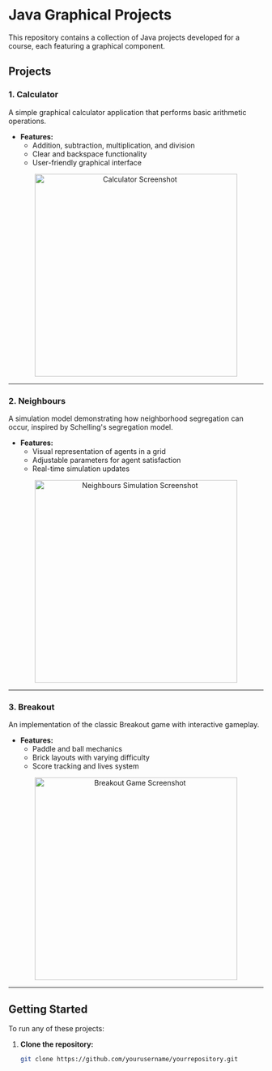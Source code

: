 # Java Graphical Projects

This repository contains a collection of Java projects developed for a course, each featuring a graphical component.

## Projects

### 1. Calculator

A simple graphical calculator application that performs basic arithmetic operations.

- **Features:**
  - Addition, subtraction, multiplication, and division
  - Clear and backspace functionality
  - User-friendly graphical interface

<p align="center">
  <img src="path_to_calculator_screenshot.png" alt="Calculator Screenshot" width="400" />
</p>

---

### 2. Neighbours

A simulation model demonstrating how neighborhood segregation can occur, inspired by Schelling's segregation model.

- **Features:**
  - Visual representation of agents in a grid
  - Adjustable parameters for agent satisfaction
  - Real-time simulation updates

<p align="center">
  <img src="path_to_neighbours_screenshot.png" alt="Neighbours Simulation Screenshot" width="400" />
</p>

---

### 3. Breakout

An implementation of the classic Breakout game with interactive gameplay.

- **Features:**
  - Paddle and ball mechanics
  - Brick layouts with varying difficulty
  - Score tracking and lives system

<p align="center">
  <img src="path_to_breakout_screenshot.png" alt="Breakout Game Screenshot" width="400" />
</p>

---

## Getting Started

To run any of these projects:

1. **Clone the repository:**
   ```bash
   git clone https://github.com/yourusername/yourrepository.git
